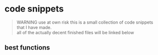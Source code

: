 # code snippets 
> WARNING use at own risk
this is a small collection of code snippets that I have made.<br> all of the actually decent finished files will be linked below
## best functions 

